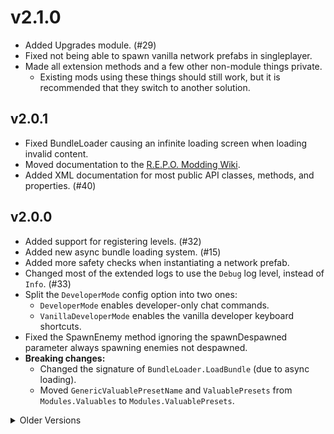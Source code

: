 # v2.1.0

- Added Upgrades module. (#29)
- Fixed not being able to spawn vanilla network prefabs in singleplayer.
- Made all extension methods and a few other non-module things private.
  - Existing mods using these things should still work, but it is recommended that they switch to another solution.

## v2.0.1

- Fixed BundleLoader causing an infinite loading screen when loading invalid content.
- Moved documentation to the [R.E.P.O. Modding Wiki](https://repomods.com/repolib/overview.html).
- Added XML documentation for most public API classes, methods, and properties. (#40)

## v2.0.0

- Added support for registering levels. (#32)
- Added new async bundle loading system. (#15)
- Added more safety checks when instantiating a network prefab.
- Changed most of the extended logs to use the `Debug` log level, instead of `Info`. (#33)
- Split the `DeveloperMode` config option into two ones:
  - `DeveloperMode` enables developer-only chat commands.
  - `VanillaDeveloperMode` enables the vanilla developer keyboard shortcuts.
- Fixed the SpawnEnemy method ignoring the spawnDespawned parameter always spawning enemies not despawned.
- **Breaking changes:**
  - Changed the signature of `BundleLoader.LoadBundle` (due to async loading).
  - Moved `GenericValuablePresetName` and `ValuablePresets` from `Modules.Valuables` to `Modules.ValuablePresets`.

<details><summary>Older Versions</summary>

## v1.5.0

- Added partial name matching to all spawn commands. (#17)
- Added a new developer mode command `Spawn Enemy`.
  - Usage: `/spawnenemy <name>` (`/se` for short)
  - You must enable `DeveloperMode` mode in the config settings to use developer mode commands.
  - Note: developer mode commands are host-only!
- Added methods/properties to the Valuables module.
  - `SpawnValuable` - Spawn a valuable.
  - `AllValuables` and `GetValuables` - Returns a list of all the valuables registered in the game. (Vanilla and Modded)
  - `GetValuableByName` and `TryGetValuableByName` - Returns a valuable prefab that equals the name.
  - `GetValuableThatContainsName` and `TryGetValuableThatContainsName` - Returns a valuable prefab that contains the name.
- Added methods/properties to the Items module.
  - `SpawnItem` - Spawn an item.
  - `AllItems` and `GetItems` - Returns a list of all the items registered in the game. (Vanilla and Modded)
  - `GetItemByName` and `TryGetItemByName` - Returns an item that equals the name.
  - `GetItemThatContainsName` and `TryGetItemThatContainsName` - Returns an item that contains the name.
- Added methods/properties to the Enemies module.
  - `SpawnEnemy` - Spawn an enemy.
  - `AllEnemies` and `GetEnemies` - Returns a list of all the enemies registered in the game. (Vanilla and Modded)
  - `GetEnemyByName` and `TryGetEnemyByName` - Returns an EnemySetup that equals the name.
  - `GetEnemyThatContainsName` and `TryGetEnemyThatContainsName` - Returns an EnemySetup that contains the name.
- Added a method to the NetworkPrefabs module.
  - `SpawnNetworkPrefab` - Spawn a network prefab by providing a prefab ID.
    - This method works in both multiplayer and singleplayer.
    - Note: this will only spawn registered network prefabs.
- You can now toggle developer mode using the REPOConfig mod.
- You can now register enemy groups if you have already registered that enemy previously.

## v1.4.2

- Removed changelog field from the `Mod` asset. (#14)

### REPOLib-Sdk v1.2.0

- Added an `Extra Files` field to the `Mod` asset. (REPOLib-Sdk#7)
  - You can put your changelog file here.

## v1.4.1

- Added [`RaiseMasterClient`](https://github.com/ZehsTeam/REPOLib/blob/main/REPOLib/Modules/NetworkedEvent.cs#L32) to [`REPOLib.Modules.NetworkingEvents`](https://github.com/ZehsTeam/REPOLib/blob/main/REPOLib/Modules/NetworkedEvent.cs) class.
- Added [`RaiseEvent`](https://github.com/ZehsTeam/REPOLib/blob/main/REPOLib/Modules/NetworkedEvent.cs#L128) method to [`REPOLib.Modules.NetworkedEvent`](https://github.com/ZehsTeam/REPOLib/blob/main/REPOLib/Modules/NetworkedEvent.cs#L101) class.
  - This method works to call in singleplayer.

## v1.4.0

- Added REPOLib as default dependency to the `Mod` asset. (#11)
- Added [`REPOLib.Modules.Utilities`](https://github.com/ZehsTeam/REPOLib/blob/main/REPOLib/Modules/Utilities.cs) class that contains a function [`public static void FixAudioMixerGroups(GameObject prefab);`](https://github.com/ZehsTeam/REPOLib/blob/main/REPOLib/Modules/Utilities.cs#L28) to fix the audio mixer groups on a prefab and their children. (#10)
- Registering features (Valuables, Items, Enemies, etc...) will now automatically fix their prefabs audio mixer groups.
- Added [`REPOLib.Modules.NetworkedEvent`](https://github.com/ZehsTeam/REPOLib/blob/main/REPOLib/Modules/NetworkedEvent.cs#L96) class to easily manage your event codes when using [`PhotonNetwork.RaiseEvent();`](https://doc.photonengine.com/pun/current/gameplay/rpcsandraiseevent) (#12)

## v1.3.1

- Added changelog field to the `Mod` asset. (#9)

## v1.3.0

- Added more validation when registering features to prevent conflicts and errors.
- Added support for registering custom chat /commands. (#5)
  - Added some built-in developer mode commands: `/spawnvaluable <name>`, `/spawnitem <name>` (`/sv` and `/si` for short)
    - You must enable `DeveloperMode` mode in the config settings to use developer mode commands.
    - Note: developer mode commands are host-only!

## v1.2.0

- Added support for registering items.
- Added support for registering enemies. (#2)
- Added support for registering features without code using the [REPOLib-Sdk](https://github.com/ZehsTeam/REPOLib-Sdk). (#3)
- Features now register network prefabs to have their prefabId match the Resources folder structure.
- You can no longer manually pass in a prefabId when registering a valuable.

## v1.1.0

- You can now register valuables to specific levels. (#1)
  - Valuables Presets: `Valuables - Generic`, `Valuables - Wizard`, `Valuables - Manor`, `Valuables - Arctic`

## v1.0.2

- Small improvement to [`NetworkPrefabs.cs`](https://github.com/ZehsTeam/REPOLib/blob/main/REPOLib/Modules/NetworkPrefabs.cs), [`Valuables.cs`](https://github.com/ZehsTeam/REPOLib/blob/main/REPOLib/Modules/Valuables.cs), [`CustomPrefabPool.cs`](https://github.com/ZehsTeam/REPOLib/blob/main/REPOLib/Objects/CustomPrefabPool.cs), [`LevelValuablesExtension.cs`](https://github.com/ZehsTeam/REPOLib/blob/main/REPOLib/Extensions/LevelValuablesExtension.cs), and other.
- Added `public static IReadOnlyList<GameObject> RegisteredValuables { get; }` to [`Valuables.cs`](https://github.com/ZehsTeam/REPOLib/blob/main/REPOLib/Modules/Valuables.cs#L11)

## v1.0.1

- Updated mod icon.

## v1.0.0

- Initial release.
